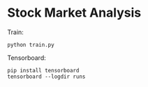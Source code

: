 # Stock Market Analysis

Train:
```
python train.py
```

Tensorboard:

```
pip install tensorboard
tensorboard --logdir runs
```